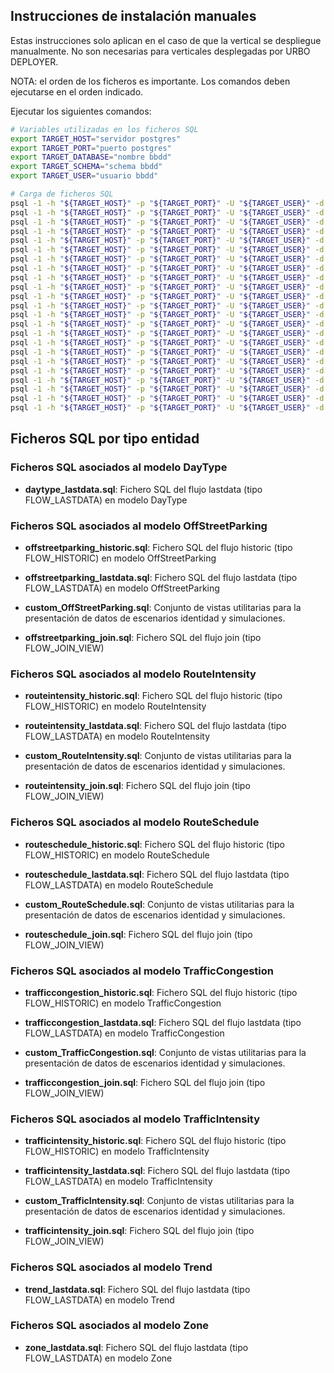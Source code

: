 ## Instrucciones de instalación manuales

Estas instrucciones solo aplican en el caso de que la vertical se despliegue manualmente. No son necesarias para verticales desplegadas por URBO DEPLOYER.

NOTA: el orden de los ficheros es importante. Los comandos deben ejecutarse en el orden indicado.

Ejecutar los siguientes comandos:

```bash
# Variables utilizadas en los ficheros SQL
export TARGET_HOST="servidor postgres"
export TARGET_PORT="puerto postgres"
export TARGET_DATABASE="nombre bbdd"
export TARGET_SCHEMA="schema bbdd"
export TARGET_USER="usuario bbdd"

# Carga de ficheros SQL
psql -1 -h "${TARGET_HOST}" -p "${TARGET_PORT}" -U "${TARGET_USER}" -d "${TARGET_DATABASE}" -v "target_database=${TARGET_DATABASE}" -v "target_schema=${TARGET_SCHEMA}" -v "target_user=${TARGET_USER}" -f "sql/daytype_lastdata.sql"
psql -1 -h "${TARGET_HOST}" -p "${TARGET_PORT}" -U "${TARGET_USER}" -d "${TARGET_DATABASE}" -v "target_database=${TARGET_DATABASE}" -v "target_schema=${TARGET_SCHEMA}" -v "target_user=${TARGET_USER}" -f "sql/offstreetparking_historic.sql"
psql -1 -h "${TARGET_HOST}" -p "${TARGET_PORT}" -U "${TARGET_USER}" -d "${TARGET_DATABASE}" -v "target_database=${TARGET_DATABASE}" -v "target_schema=${TARGET_SCHEMA}" -v "target_user=${TARGET_USER}" -f "sql/offstreetparking_lastdata.sql"
psql -1 -h "${TARGET_HOST}" -p "${TARGET_PORT}" -U "${TARGET_USER}" -d "${TARGET_DATABASE}" -v "target_database=${TARGET_DATABASE}" -v "target_schema=${TARGET_SCHEMA}" -v "target_user=${TARGET_USER}" -f "sql/routeintensity_historic.sql"
psql -1 -h "${TARGET_HOST}" -p "${TARGET_PORT}" -U "${TARGET_USER}" -d "${TARGET_DATABASE}" -v "target_database=${TARGET_DATABASE}" -v "target_schema=${TARGET_SCHEMA}" -v "target_user=${TARGET_USER}" -f "sql/routeintensity_lastdata.sql"
psql -1 -h "${TARGET_HOST}" -p "${TARGET_PORT}" -U "${TARGET_USER}" -d "${TARGET_DATABASE}" -v "target_database=${TARGET_DATABASE}" -v "target_schema=${TARGET_SCHEMA}" -v "target_user=${TARGET_USER}" -f "sql/routeschedule_historic.sql"
psql -1 -h "${TARGET_HOST}" -p "${TARGET_PORT}" -U "${TARGET_USER}" -d "${TARGET_DATABASE}" -v "target_database=${TARGET_DATABASE}" -v "target_schema=${TARGET_SCHEMA}" -v "target_user=${TARGET_USER}" -f "sql/routeschedule_lastdata.sql"
psql -1 -h "${TARGET_HOST}" -p "${TARGET_PORT}" -U "${TARGET_USER}" -d "${TARGET_DATABASE}" -v "target_database=${TARGET_DATABASE}" -v "target_schema=${TARGET_SCHEMA}" -v "target_user=${TARGET_USER}" -f "sql/trafficcongestion_historic.sql"
psql -1 -h "${TARGET_HOST}" -p "${TARGET_PORT}" -U "${TARGET_USER}" -d "${TARGET_DATABASE}" -v "target_database=${TARGET_DATABASE}" -v "target_schema=${TARGET_SCHEMA}" -v "target_user=${TARGET_USER}" -f "sql/trafficcongestion_lastdata.sql"
psql -1 -h "${TARGET_HOST}" -p "${TARGET_PORT}" -U "${TARGET_USER}" -d "${TARGET_DATABASE}" -v "target_database=${TARGET_DATABASE}" -v "target_schema=${TARGET_SCHEMA}" -v "target_user=${TARGET_USER}" -f "sql/trafficintensity_historic.sql"
psql -1 -h "${TARGET_HOST}" -p "${TARGET_PORT}" -U "${TARGET_USER}" -d "${TARGET_DATABASE}" -v "target_database=${TARGET_DATABASE}" -v "target_schema=${TARGET_SCHEMA}" -v "target_user=${TARGET_USER}" -f "sql/trafficintensity_lastdata.sql"
psql -1 -h "${TARGET_HOST}" -p "${TARGET_PORT}" -U "${TARGET_USER}" -d "${TARGET_DATABASE}" -v "target_database=${TARGET_DATABASE}" -v "target_schema=${TARGET_SCHEMA}" -v "target_user=${TARGET_USER}" -f "sql/trend_lastdata.sql"
psql -1 -h "${TARGET_HOST}" -p "${TARGET_PORT}" -U "${TARGET_USER}" -d "${TARGET_DATABASE}" -v "target_database=${TARGET_DATABASE}" -v "target_schema=${TARGET_SCHEMA}" -v "target_user=${TARGET_USER}" -f "sql/zone_lastdata.sql"
psql -1 -h "${TARGET_HOST}" -p "${TARGET_PORT}" -U "${TARGET_USER}" -d "${TARGET_DATABASE}" -v "target_database=${TARGET_DATABASE}" -v "target_schema=${TARGET_SCHEMA}" -v "target_user=${TARGET_USER}" -f "sql/offstreetparking_join.sql"
psql -1 -h "${TARGET_HOST}" -p "${TARGET_PORT}" -U "${TARGET_USER}" -d "${TARGET_DATABASE}" -v "target_database=${TARGET_DATABASE}" -v "target_schema=${TARGET_SCHEMA}" -v "target_user=${TARGET_USER}" -f "sql/routeintensity_join.sql"
psql -1 -h "${TARGET_HOST}" -p "${TARGET_PORT}" -U "${TARGET_USER}" -d "${TARGET_DATABASE}" -v "target_database=${TARGET_DATABASE}" -v "target_schema=${TARGET_SCHEMA}" -v "target_user=${TARGET_USER}" -f "sql/routeschedule_join.sql"
psql -1 -h "${TARGET_HOST}" -p "${TARGET_PORT}" -U "${TARGET_USER}" -d "${TARGET_DATABASE}" -v "target_database=${TARGET_DATABASE}" -v "target_schema=${TARGET_SCHEMA}" -v "target_user=${TARGET_USER}" -f "sql/trafficcongestion_join.sql"
psql -1 -h "${TARGET_HOST}" -p "${TARGET_PORT}" -U "${TARGET_USER}" -d "${TARGET_DATABASE}" -v "target_database=${TARGET_DATABASE}" -v "target_schema=${TARGET_SCHEMA}" -v "target_user=${TARGET_USER}" -f "sql/trafficintensity_join.sql"
psql -1 -h "${TARGET_HOST}" -p "${TARGET_PORT}" -U "${TARGET_USER}" -d "${TARGET_DATABASE}" -v "target_database=${TARGET_DATABASE}" -v "target_schema=${TARGET_SCHEMA}" -v "target_user=${TARGET_USER}" -f "sql/custom_OffStreetParking.sql"
psql -1 -h "${TARGET_HOST}" -p "${TARGET_PORT}" -U "${TARGET_USER}" -d "${TARGET_DATABASE}" -v "target_database=${TARGET_DATABASE}" -v "target_schema=${TARGET_SCHEMA}" -v "target_user=${TARGET_USER}" -f "sql/custom_RouteIntensity.sql"
psql -1 -h "${TARGET_HOST}" -p "${TARGET_PORT}" -U "${TARGET_USER}" -d "${TARGET_DATABASE}" -v "target_database=${TARGET_DATABASE}" -v "target_schema=${TARGET_SCHEMA}" -v "target_user=${TARGET_USER}" -f "sql/custom_RouteSchedule.sql"
psql -1 -h "${TARGET_HOST}" -p "${TARGET_PORT}" -U "${TARGET_USER}" -d "${TARGET_DATABASE}" -v "target_database=${TARGET_DATABASE}" -v "target_schema=${TARGET_SCHEMA}" -v "target_user=${TARGET_USER}" -f "sql/custom_TrafficCongestion.sql"
psql -1 -h "${TARGET_HOST}" -p "${TARGET_PORT}" -U "${TARGET_USER}" -d "${TARGET_DATABASE}" -v "target_database=${TARGET_DATABASE}" -v "target_schema=${TARGET_SCHEMA}" -v "target_user=${TARGET_USER}" -f "sql/custom_TrafficIntensity.sql"
```

## Ficheros SQL por tipo entidad

### Ficheros SQL asociados al modelo DayType

- **daytype_lastdata.sql**: Fichero SQL del flujo lastdata (tipo FLOW_LASTDATA) en modelo DayType

### Ficheros SQL asociados al modelo OffStreetParking

- **offstreetparking_historic.sql**: Fichero SQL del flujo historic (tipo FLOW_HISTORIC) en modelo OffStreetParking

- **offstreetparking_lastdata.sql**: Fichero SQL del flujo lastdata (tipo FLOW_LASTDATA) en modelo OffStreetParking

- **custom_OffStreetParking.sql**: Conjunto de vistas utilitarias para la presentación de datos de escenarios identidad y simulaciones.

- **offstreetparking_join.sql**: Fichero SQL del flujo join (tipo FLOW_JOIN_VIEW)

### Ficheros SQL asociados al modelo RouteIntensity

- **routeintensity_historic.sql**: Fichero SQL del flujo historic (tipo FLOW_HISTORIC) en modelo RouteIntensity

- **routeintensity_lastdata.sql**: Fichero SQL del flujo lastdata (tipo FLOW_LASTDATA) en modelo RouteIntensity

- **custom_RouteIntensity.sql**: Conjunto de vistas utilitarias para la presentación de datos de escenarios identidad y simulaciones.

- **routeintensity_join.sql**: Fichero SQL del flujo join (tipo FLOW_JOIN_VIEW)

### Ficheros SQL asociados al modelo RouteSchedule

- **routeschedule_historic.sql**: Fichero SQL del flujo historic (tipo FLOW_HISTORIC) en modelo RouteSchedule

- **routeschedule_lastdata.sql**: Fichero SQL del flujo lastdata (tipo FLOW_LASTDATA) en modelo RouteSchedule

- **custom_RouteSchedule.sql**: Conjunto de vistas utilitarias para la presentación de datos de escenarios identidad y simulaciones.

- **routeschedule_join.sql**: Fichero SQL del flujo join (tipo FLOW_JOIN_VIEW)

### Ficheros SQL asociados al modelo TrafficCongestion

- **trafficcongestion_historic.sql**: Fichero SQL del flujo historic (tipo FLOW_HISTORIC) en modelo TrafficCongestion

- **trafficcongestion_lastdata.sql**: Fichero SQL del flujo lastdata (tipo FLOW_LASTDATA) en modelo TrafficCongestion

- **custom_TrafficCongestion.sql**: Conjunto de vistas utilitarias para la presentación de datos de escenarios identidad y simulaciones.

- **trafficcongestion_join.sql**: Fichero SQL del flujo join (tipo FLOW_JOIN_VIEW)

### Ficheros SQL asociados al modelo TrafficIntensity

- **trafficintensity_historic.sql**: Fichero SQL del flujo historic (tipo FLOW_HISTORIC) en modelo TrafficIntensity

- **trafficintensity_lastdata.sql**: Fichero SQL del flujo lastdata (tipo FLOW_LASTDATA) en modelo TrafficIntensity

- **custom_TrafficIntensity.sql**: Conjunto de vistas utilitarias para la presentación de datos de escenarios identidad y simulaciones.

- **trafficintensity_join.sql**: Fichero SQL del flujo join (tipo FLOW_JOIN_VIEW)

### Ficheros SQL asociados al modelo Trend

- **trend_lastdata.sql**: Fichero SQL del flujo lastdata (tipo FLOW_LASTDATA) en modelo Trend

### Ficheros SQL asociados al modelo Zone

- **zone_lastdata.sql**: Fichero SQL del flujo lastdata (tipo FLOW_LASTDATA) en modelo Zone
